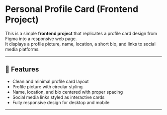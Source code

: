 # Personal Profile Card (Frontend Project)

This is a simple **frontend project** that replicates a profile card design from Figma into a responsive web page.  
It displays a profile picture, name, location, a short bio, and links to social media platforms.

---

## 🚀 Features
- Clean and minimal profile card layout
- Profile picture with circular styling
- Name, location, and bio centered with proper spacing
- Social media links styled as interactive cards
- Fully responsive design for desktop and mobile

---

